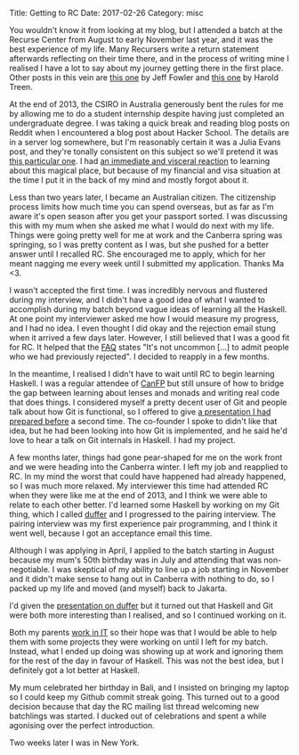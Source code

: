 Title: Getting to RC
Date: 2017-02-26
Category: misc

You wouldn't know it from looking at my blog, but I attended a batch at the
Recurse Center from August to early November last year, and it was the best
experience of my life. Many Recursers write a return statement afterwards
reflecting on their time there, and in the process of writing mine I realised I
have a lot to say about my journey getting there in the first place. Other
posts in this vein are [this one](http://blog.jfo.click/how-i-went-to-rc/) by
Jeff Fowler and [this
one](http://haroldtreen.github.io/tech/recurse/2017/02/26/applying-twice-to-the-recurse-center/)
by Harold Treen.

At the end of 2013, the CSIRO in Australia generously bent the rules for me by
allowing me to do a student internship despite having just completed an
undergraduate degree. I was taking a quick break and reading blog posts on
Reddit when I encountered a blog post about Hacker School. The details are in a
server log somewhere, but I'm reasonably certain it was a Julia Evans post, and
they're tonally consistent on this subject so we'll pretend it was [this
particular one](https://jvns.ca/blog/2014/02/15/how-was-hacker-school/). I had
[an immediate and visceral
reaction](https://www.youtube.com/watch?v=2p1dS9hoptU) to learning about this
magical place, but because of my financial and visa situation at the time I put
it in the back of my mind and mostly forgot about it.

Less than two years later, I became an Australian citizen. The citizenship
process limits how much time you can spend overseas, but as far as I'm aware
it's open season after you get your passport sorted. I was discussing this with
my mum when she asked me what I would do next with my life. Things were going
pretty well for me at work and the Canberra spring was springing, so I was
pretty content as I was, but she pushed for a better answer until I recalled
RC. She encouraged me to apply, which for her meant nagging me every week until
I submitted my application. Thanks Ma <3.

I wasn't accepted the first time. I was incredibly nervous and flustered during
my interview, and I didn't have a good idea of what I wanted to accomplish
during my batch beyond vague ideas of learning all the Haskell. At one point my
interviewer asked me how I would measure my progress, and I had no idea. I even
thought I did okay and the rejection email stung when it arrived a few days
later. However, I still believed that I was a good fit for RC. It helped that
the [FAQ](https://www.recurse.com/faq) states "It's not uncommon [...] to admit
people who we had previously rejected". I decided to reapply in a few months.

In the meantime, I realised I didn't have to wait until RC to begin learning
Haskell. I was a regular attendee of [CanFP](https://www.meetup.com/CanFPG/)
but still unsure of how to bridge the gap between learning about lenses and
monads and writing real code that does things. I considered myself a pretty
decent user of Git and people talk about how Git is functional, so I
offered to give [a presentation I had prepared
before](http://vaibhavsagar.com/git-it-going/) a second time. The co-founder I
spoke to didn't like that idea, but he had been looking into how Git is
implemented, and he said he'd love to hear a talk on Git internals in Haskell.
I had my project.

A few months later, things had gone pear-shaped for me on the work front and we
were heading into the Canberra winter. I left my job and reapplied to RC. In my
mind the worst that could have happened had already happened, so I was much
more relaxed. My interviewer this time had attended RC when they were like me
at the end of 2013, and I think we were able to relate to each other better.
I'd learned some Haskell by working on my Git thing, which I called
[duffer](https://github.com/vaibhavsagar/duffer/tree/4e4beb35f39d957ff1ccaf187dee3272deb58870)
and I progressed to the pairing interview. The pairing interview was my first
experience pair programming, and I think it went well, because I got an
acceptance email this time.

Although I was applying in April, I applied to the batch starting in August
because my mum's 50th birthday was in July and attending that was
non-negotiable. I was skeptical of my ability to line up a job starting in
November and it didn't make sense to hang out in Canberra with nothing to do,
so I packed up my life and moved (and myself) back to Jakarta.

I'd given the [presentation on duffer](https://github.com/vaibhavsagar/duffer/blob/7a312355ebeacc38f553c71afcd90b3941c0069c/presentation/presentation.md)
but it turned out that Haskell and Git were both more interesting than I
realised, and so I continued working on it.

Both my parents [work in IT](http://infotech.co.id/) so their hope was that I
would be able to help them with some projects they were working on until I left
for my batch. Instead, what I ended up doing was showing up at work and
ignoring them for the rest of the day in favour of Haskell. This was not the
best idea, but I definitely got a lot better at Haskell.

My mum celebrated her birthday in Bali, and I insisted on bringing my laptop so
I could keep my Github commit streak going. This turned out to a good decision
because that day the RC mailing list thread welcoming new batchlings
was started. I ducked out of celebrations and spent a while agonising over the
perfect introduction.

Two weeks later I was in New York.
